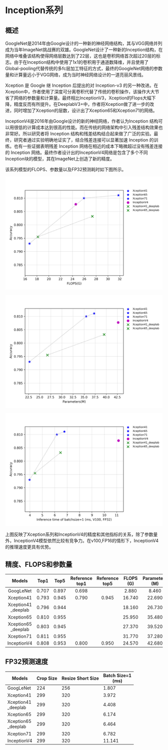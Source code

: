 # Inception系列

## 概述
GoogleNet是2014年由Google设计的一种新的神经网络结构，其与VGG网络并列成为当年ImageNet挑战赛的双雄。GoogleNet设计了一种新的Inception结构，在网络中堆叠该结构使得网络层数达到了22层，这也是卷积网络首次超过20层的标志。由于在Inception结构中使用了1x1的卷积用于通道数降维，并且使用了Global-pooling代替传统的多fc层加工特征的方式，最终的GoogleNet网络的参数量和计算量远小于VGG网络，成为当时神经网络设计的一道亮丽风景线。

Xception 是 Google 继 Inception 后提出的对 Inception-v3 的另一种改进。在Xception中，作者使用了深度可分离卷积代替了传统的卷积操作，该操作大大节省了网络的参数量和计算量。最终相比InceptionV3，Xception的Flops大幅下降，精度反而有所提升。在DeeplabV3+中，作者将Xception做了进一步的改进，同时增加了Xception的层数，设计出了Xception65和Xception71的网络。

InceptionV4是2016年由Google设计的新的神经网络，作者认为Inception 结构可以用很低的计算成本达到很高的性能。而在传统的网络架构中引入残差结构效果也非常好。所以研究者将 Inception 结构和残差结构结合起来做了广泛的实验。最终，研究者通过实验明确地证实了，结合残差连接可以显著加速 Inception 的训练。也有一些证据表明残差 Inception 网络在相近的成本下略微超过没有残差连接的 Inception 网络。最终作者设计出的InceptionV4网络是包含了多个不同Inception块的模型，其在ImageNet上创造了新的精度。

该系列模型的FLOPS、参数量以及FP32预测耗时如下图所示。

![](../../images/models/Inception.png.flops.png)

![](../../images/models/Inception.png.params.png)

![](../../images/models/Inception.png.fp32.png)

上图反映了Xception系列和InceptionV4的精度和其他指标的关系，除了参数量外，InceptionV4模型依然比较有竞争力。在v100,FP16的情形下，InceptionV4的推理速度更具有优势。


## 精度、FLOPS和参数量

| Models             | Top1   | Top5   | Reference<br>top1 | Reference<br>top5 | FLOPS<br>(G) | Parameters<br>(M) |
|:--:|:--:|:--:|:--:|:--:|:--:|:--:|
| GoogLeNet          | 0.707  | 0.897  | 0.698             |                   | 2.880        | 8.460             |
| Xception41         | 0.793  | 0.945  | 0.790             | 0.945             | 16.740       | 22.690            |
| Xception41<br>_deeplab | 0.796  | 0.944  |                   |                   | 18.160       | 26.730            |
| Xception65         | 0.810  | 0.955  |                   |                   | 25.950       | 35.480            |
| Xception65<br>_deeplab | 0.803  | 0.945  |                   |                   | 27.370       | 39.520            |
| Xception71         | 0.811  | 0.955  |                   |                   | 31.770       | 37.280            |
| InceptionV4        | 0.808  | 0.953  | 0.800             | 0.950             | 24.570       | 42.680            |



## FP32预测速度

| Models                 | Crop Size | Resize Short Size | Batch Size=1<br>(ms) |
|------------------------|-----------|-------------------|--------------------------|
| GoogLeNet              | 224       | 256               | 1.807                    |
| Xception41             | 299       | 320               | 3.972                    |
| Xception41<br>_deeplab | 299       | 320               | 4.408                    |
| Xception65             | 299       | 320               | 6.174                    |
| Xception65<br>_deeplab | 299       | 320               | 6.464                    |
| Xception71             | 299       | 320               | 6.782                    |
| InceptionV4            | 299       | 320               | 11.141                   |
